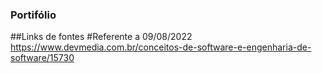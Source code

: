 ### Portifólio


##Links de fontes
#Referente a 09/08/2022
https://www.devmedia.com.br/conceitos-de-software-e-engenharia-de-software/15730
